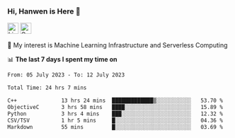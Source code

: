### Hi, Hanwen is Here 👋
<p>
	<a href="https://www.linkedin.com/in/liu-hanwen/"><img src="https://img.shields.io/badge/@hanwen-0A66C2?style=flat&logo=LinkedIn&logoColor=white" alt="Linkedin"  height="25px"/></a> 
	<a href="https://scholar.google.com/citations?user=HDF0su0AAAAJ"><img src="https://img.shields.io/badge/scholar-4385FE.svg?&style=plastic&logo=google-scholar&logoColor=white" alt="Google Scholar" height="25px"> </a>
</p>
🌱 My interest is Machine Learning Infrastructure and Serverless Computing

📊 **The last 7 days I spent my time on** 
<!--START_SECTION:waka-->

```txt
From: 05 July 2023 - To: 12 July 2023

Total Time: 24 hrs 7 mins

C++              13 hrs 24 mins  █████████████▒░░░░░░░░░░░   53.70 %
ObjectiveC       3 hrs 58 mins   ████░░░░░░░░░░░░░░░░░░░░░   15.89 %
Python           3 hrs 4 mins    ███░░░░░░░░░░░░░░░░░░░░░░   12.32 %
CSV/TSV          1 hr 5 mins     █░░░░░░░░░░░░░░░░░░░░░░░░   04.36 %
Markdown         55 mins         █░░░░░░░░░░░░░░░░░░░░░░░░   03.69 %
```

<!--END_SECTION:waka-->


<!--
**david990917/david990917** is a ✨ _special_ ✨ repository because its `README.md` (this file) appears on your GitHub profile.

Here are some ideas to get you started:

- 🔭 I’m currently working on ...
- 🌱 I’m currently learning ...
- 👯 I’m looking to collaborate on ...
- 🤔 I’m looking for help with ...
- 💬 Ask me about ...
- 📫 How to reach me: ...
- 😄 Pronouns: ...
- ⚡ Fun fact: ...
-->
